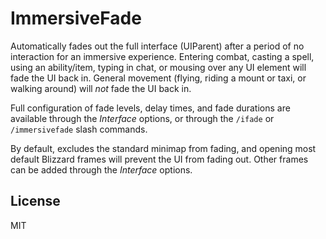 # ImmersiveFade

Automatically fades out the full interface (UIParent) after a period of no interaction for an immersive experience. Entering combat, casting a spell, using an ability/item, typing in chat, or mousing over any UI element will fade the UI back in. General movement (flying, riding a mount or taxi, or walking around) will _not_ fade the UI back in.

Full configuration of fade levels, delay times, and fade durations are available through the _Interface_ options, or through the `/ifade` or `/immersivefade` slash commands.

By default, excludes the standard minimap from fading, and opening most default Blizzard frames will prevent the UI from fading out. Other frames can be added through the _Interface_ options.

## License

MIT
